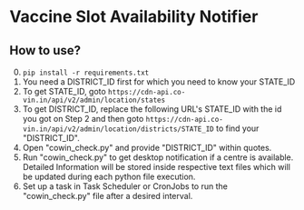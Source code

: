 # Vaccine Slot Availability Notifier

## How to use?

0) ```pip install -r requirements.txt```
1) You need a DISTRICT_ID first for which you need to know your STATE_ID
2) To get STATE_ID, goto ```https://cdn-api.co-vin.in/api/v2/admin/location/states```
3) To get DISTRICT_ID, replace the following URL's STATE_ID with the id you got on Step 2 and then goto ```https://cdn-api.co-vin.in/api/v2/admin/location/districts/STATE_ID``` to find your "DISTRICT_ID".
4) Open "cowin_check.py" and provide "DISTRICT_ID" within quotes.
5) Run "cowin_check.py" to get desktop notification if a centre is available. Detailed Information will be stored inside respective text files which will be updated during each python file execution.
6) Set up a task in Task Scheduler or CronJobs to run the "cowin_check.py" file after a desired interval.
